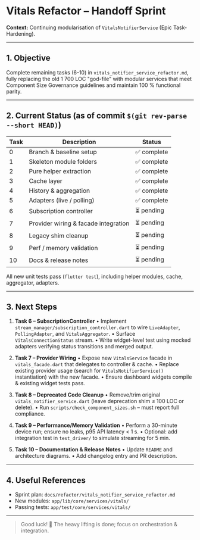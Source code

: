 # Vitals Refactor – Handoff Sprint

**Context:** Continuing modularisation of `VitalsNotifierService` (Epic
Task-Hardening).

---

## 1. Objective

Complete remaining tasks (6-10) in `vitals_notifier_service_refactor.md`, fully
replacing the old 1 700 LOC "god-file" with modular services that meet Component
Size Governance guidelines and maintain 100 % functional parity.

---

## 2. Current Status (as of commit `$(git rev-parse --short HEAD)`)

| Task | Description                          | Status      |
| ---- | ------------------------------------ | ----------- |
| 0    | Branch & baseline setup              | ✅ complete |
| 1    | Skeleton module folders              | ✅ complete |
| 2    | Pure helper extraction               | ✅ complete |
| 3    | Cache layer                          | ✅ complete |
| 4    | History & aggregation                | ✅ complete |
| 5    | Adapters (live / polling)            | ✅ complete |
| 6    | Subscription controller              | ⏳ pending  |
| 7    | Provider wiring & facade integration | ⏳ pending  |
| 8    | Legacy shim cleanup                  | ⏳ pending  |
| 9    | Perf / memory validation             | ⏳ pending  |
| 10   | Docs & release notes                 | ⏳ pending  |

All new unit tests pass (`flutter test`), including helper modules, cache,
aggregator, adapters.

---

## 3. Next Steps

1. **Task 6 – SubscriptionController** • Implement
   `stream_manager/subscription_controller.dart` to wire `LiveAdapter`,
   `PollingAdapter`, and `VitalsAggregator`. • Surface `VitalsConnectionStatus`
   stream. • Write widget-level test using mocked adapters verifying status
   transitions and merged output.

2. **Task 7 – Provider Wiring** • Expose new `VitalsService` facade in
   `vitals_facade.dart` that delegates to controller & cache. • Replace existing
   provider usage (search for `VitalsNotifierService()` instantiation) with the
   new facade. • Ensure dashboard widgets compile & existing widget tests pass.

3. **Task 8 – Deprecated Code Cleanup** • Remove/trim original
   `vitals_notifier_service.dart` (leave deprecation shim ≤ 100 LOC or delete).
   • Run `scripts/check_component_sizes.sh` – must report full compliance.

4. **Task 9 – Performance/Memory Validation** • Perform a 30-minute device run;
   ensure no leaks, p95 API latency < 1 s. • Optional: add integration test in
   `test_driver/` to simulate streaming for 5 min.

5. **Task 10 – Documentation & Release Notes** • Update `README` and
   architecture diagrams. • Add changelog entry and PR description.

---

## 4. Useful References

- Sprint plan: `docs/refactor/vitals_notifier_service_refactor.md`
- New modules: `app/lib/core/services/vitals/`
- Passing tests: `app/test/core/services/vitals/`

---

> Good luck! 🐝 The heavy lifting is done; focus on orchestration & integration.
